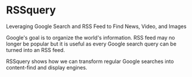 # RSSquery
Leveraging Google Search and RSS Feed to Find News, Video, and Images

Google's goal is to organize the world's information. RSS feed may no longer be popular but it is useful as every Google search query can be turned into an RSS feed.

RSSquery shows how we can transform regular Google searches into content-find and display engines.

